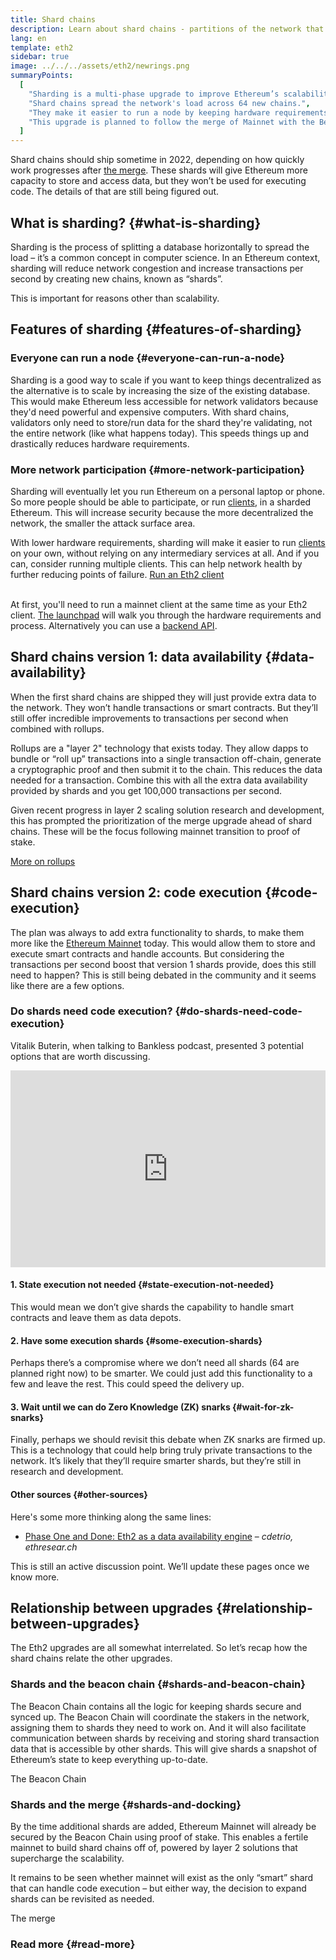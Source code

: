 ```yaml
---
title: Shard chains
description: Learn about shard chains - partitions of the network that give Ethereum more transaction capacity and make it easier to run.
lang: en
template: eth2
sidebar: true
image: ../../../assets/eth2/newrings.png
summaryPoints:
  [
    "Sharding is a multi-phase upgrade to improve Ethereum’s scalability and capacity.",
    "Shard chains spread the network's load across 64 new chains.",
    "They make it easier to run a node by keeping hardware requirements low.",
    "This upgrade is planned to follow the merge of Mainnet with the Beacon Chain.",
  ]
---
```


<UpgradeStatus date="~2022">
    Shard chains should ship sometime in 2022, depending on how quickly work progresses after <a href="/eth2/merge/">the merge</a>. These shards will give Ethereum more capacity to store and access data, but they won’t be used for executing code. The details of that are still being figured out.
</UpgradeStatus>

## What is sharding? {#what-is-sharding}

Sharding is the process of splitting a database horizontally to spread the load – it’s a common concept in computer science. In an Ethereum context, sharding will reduce network congestion and increase transactions per second by creating new chains, known as “shards”.

This is important for reasons other than scalability.

## Features of sharding {#features-of-sharding}

### Everyone can run a node {#everyone-can-run-a-node}

Sharding is a good way to scale if you want to keep things decentralized as the alternative is to scale by increasing the size of the existing database. This would make Ethereum less accessible for network validators because they'd need powerful and expensive computers. With shard chains, validators only need to store/run data for the shard they're validating, not the entire network (like what happens today). This speeds things up and drastically reduces hardware requirements.

### More network participation {#more-network-participation}

Sharding will eventually let you run Ethereum on a personal laptop or phone. So more people should be able to participate, or run [clients](/developers/docs/nodes-and-clients/), in a sharded Ethereum. This will increase security because the more decentralized the network, the smaller the attack surface area.

With lower hardware requirements, sharding will make it easier to run [clients](/developers/docs/nodes-and-clients/) on your own, without relying on any intermediary services at all. And if you can, consider running multiple clients. This can help network health by further reducing points of failure. [Run an Eth2 client](/eth2/get-involved/)

<br />

<InfoBanner isWarning={true}>
  At first, you'll need to run a mainnet client at the same time as your Eth2 client. <a href="https://launchpad.ethereum.org" target="_blank">The launchpad</a> will walk you through the hardware requirements and process. Alternatively you can use a <a href="/en/developers/docs/apis/backend/#available-libraries">backend API</a>.
</InfoBanner>

## Shard chains version 1: data availability {#data-availability}

When the first shard chains are shipped they will just provide extra data to the network. They won’t handle transactions or smart contracts. But they’ll still offer incredible improvements to transactions per second when combined with rollups.

Rollups are a "layer 2" technology that exists today. They allow dapps to bundle or “roll up” transactions into a single transaction off-chain, generate a cryptographic proof and then submit it to the chain. This reduces the data needed for a transaction. Combine this with all the extra data availability provided by shards and you get 100,000 transactions per second.

<InfoBanner isWarning={false}>
  Given recent progress in layer 2 scaling solution research and development, this has prompted the prioritization of the merge upgrade ahead of shard chains. These will be the focus following mainnet transition to proof of stake.

[More on rollups](/developers/docs/scaling/layer-2-rollups/)
</InfoBanner>

## Shard chains version 2: code execution {#code-execution}

The plan was always to add extra functionality to shards, to make them more like the [Ethereum Mainnet](/glossary/#mainnet) today. This would allow them to store and execute smart contracts and handle accounts. But considering the transactions per second boost that version 1 shards provide, does this still need to happen? This is still being debated in the community and it seems like there are a few options.

### Do shards need code execution? {#do-shards-need-code-execution}

Vitalik Buterin, when talking to Bankless podcast, presented 3 potential options that are worth discussing.

<iframe width="100%" height="315" src="https://www.youtube.com/embed/-R0j5AMUSzA?start=5841" frameborder="0" allow="accelerometer; autoplay; clipboard-write; encrypted-media; gyroscope; picture-in-picture" allowfullscreen></iframe>

#### 1. State execution not needed {#state-execution-not-needed}

This would mean we don’t give shards the capability to handle smart contracts and leave them as data depots.

#### 2. Have some execution shards {#some-execution-shards}

Perhaps there’s a compromise where we don’t need all shards (64 are planned right now) to be smarter. We could just add this functionality to a few and leave the rest. This could speed the delivery up.

#### 3. Wait until we can do Zero Knowledge (ZK) snarks {#wait-for-zk-snarks}

Finally, perhaps we should revisit this debate when ZK snarks are firmed up. This is a technology that could help bring truly private transactions to the network. It’s likely that they’ll require smarter shards, but they’re still in research and development.

#### Other sources {#other-sources}

Here's some more thinking along the same lines:

- [Phase One and Done: Eth2 as a data availability engine](https://ethresear.ch/t/phase-one-and-done-eth2-as-a-data-availability-engine/5269/8) – _cdetrio, ethresear.ch_

This is still an active discussion point. We’ll update these pages once we know more.

## Relationship between upgrades {#relationship-between-upgrades}

The Eth2 upgrades are all somewhat interrelated. So let’s recap how the shard chains relate the other upgrades.

### Shards and the beacon chain {#shards-and-beacon-chain}

The Beacon Chain contains all the logic for keeping shards secure and synced up. The Beacon Chain will coordinate the stakers in the network, assigning them to shards they need to work on. And it will also facilitate communication between shards by receiving and storing shard transaction data that is accessible by other shards. This will give shards a snapshot of Ethereum’s state to keep everything up-to-date.

<ButtonLink to="/eth2/beacon-chain/">The Beacon Chain</ButtonLink>

### Shards and the merge {#shards-and-docking}

By the time additional shards are added, Ethereum Mainnet will already be secured by the Beacon Chain using proof of stake. This enables a fertile mainnet to build shard chains off of, powered by layer 2 solutions that supercharge the scalability.

It remains to be seen whether mainnet will exist as the only “smart” shard that can handle code execution – but either way, the decision to expand shards can be revisited as needed.

<ButtonLink to="/eth2/merge/">The merge</ButtonLink>

<Divider />

### Read more {#read-more}

<Eth2ShardChainsList />
